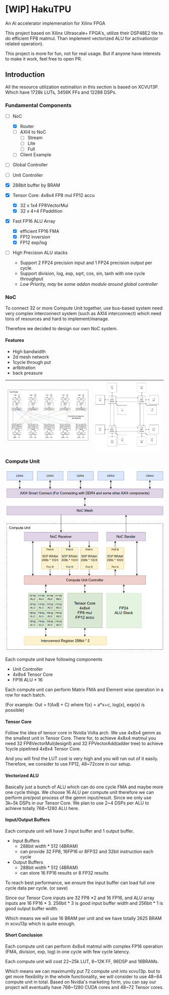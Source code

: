 # [WIP] HakuTPU

An AI accelerator implemenation for Xilinx FPGA

This project based on Xilinx Ultrascale+ FPGA's, utilize their DSP48E2 tile to do efficient FP8 matmul. Than implement vectorized ALU for activation(or related operation).

This project is more for fun, not for real usage. But if anyone have interests to make it work, feel free to open PR.

## Introduction

All the resource utilization estimation in this section is based on XCVU13P.
Which have 1728k LUTs, 3456K FFs and 12288 DSPs.

### Fundamental Components

* [ ] NoC

  * [X] Router
  * [ ] AXI4 to NoC
    * [ ] Stream
    * [ ] Lite
    * [ ] Full
  * [ ] Client Example
* [ ] Global Controller
* [ ] Unit Controller
* [X] 288bit buffer by BRAM
* [X] Tensor Core: 4x8x4 FP8 mul FP12 accu

  * [X] 32 x 1x4 FP8VectorMul
  * [X] 32 x 4+4 FPaddition
* [X] Fast FP16 ALU Array

  * [X] efficient FP16 FMA
  * [X] FP12 inversion
  * [X] FP12 exp/log
* [ ] High Precision ALU stacks

  * Support 2 FP24 precision input and 1 FP24 precision output per cycle.
  * Support division, log, exp, sqrt, cos, sin, tanh with one cycle throughput
  * *Low Priority, may be some addon module around global controller*

### NoC

To connect 32 or more Compute Unit together, use bus-based system need very complex interconnect system (such as AXI4 interconnect) which need tons of resources and hard to implement/manage.

Therefore we decided to design our own NoC system.

#### Features

* High bandwidth
* 2d mesh network
* 1cycle through put
* artbitration
* back preasure

| ![1735475730877](image/README/1735475730877.png) | ![1735475754257](image/README/1735475754257.png) |
| ---------------------------------------------- | ---------------------------------------------- |

### Compute Unit

![1735476004465](image/README/1735476004465.png)

Each compute unit have following components

* Unit Controller
* 4x8x4 Tensor Core
* FP16 ALU * 16

Each compute unit can perform Matrix FMA and Element wise operation in a row for each batch.

(For example: Out = f(AxB + C) where f(x) = a*x+c, log(x), exp(x) is possible)

#### Tensor Core

Follow the idea of tensor core in Nvidia Volta arch. We use 4x8x4 gemm as the smallest unit in Tensor Core.
There for, to achieve 4x8x4 matmul you need 32 FP8VectorMul(design1) and 32 FPVectorAdd(adder tree) to achieve 1cycle pipelined 4x8x4 Tensor Core.

And you will find the LUT cost is very high and you will run out of it easily. Therefore, we consider to use FP12, 48~72core in our setup.

#### Vectorized ALU

Basically just a bunch of ALU which can do one cycle FMA and maybe more one cycle things. We choose 16 ALU per compute unit therefore we can perform pre/post process of the gemm input/result.
Since we only use 3k\~5k DSPs in our Tensor Core. We plan to use 2\~4 DSPs per ALU to achieve totally 768\~1280 ALU here.

#### Input/Output Buffers

Each compute unit will have 3 input buffer and 1 output buffer.

* Input Buffers
  * 288bit width * 512 (4BRAM)
  * can provide 32 FP8, 16FP16 or 8FP32  and 32bit instruction each cycle
* Output Buffers
  * 288bit width * 512 (4BRAM)
  * can store 16 FP16 results or 8 FP32 results

To reach best performance, we ensure the input buffer can load full one cycle data per cycle. (or save)

Since our Tensor Core inputs are 32 FP8 *2 and 16 FP16, and ALU array inputs are 16 FP16 * 3. 256bit * 3 is good input buffer width and 256bit * 1 is good output buffer width.

Which means we will use 16 BRAM per unit and we have totally 2625 BRAM in xcvu13p which is quite enough.

#### Short Conclusion

Each compute unit can perform 4x8x4 matmul with complex FP16 operation (FMA, division, exp, log) in one cycle with few cycle latency.

Each compute unit will cost 22\~25k LUT, 8\~12K FF, 96DSP and 16BRAMs.

Which means we can maximumlly put 72 compute unit into xcvu13p. but to get more flexibility in the whole functionality, we will consider to use 48\~64 compute unit in total. Based on Nvidia's marketing form, you can say our project will eventually have 768\~1280 CUDA cores and 48\~72 Tensor cores.
